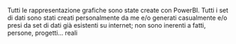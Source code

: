 Tutti le rappresentazione grafiche sono state create con PowerBI. Tutti i set di dati sono stati creati personalmente da me e/o generati casualmente e/o presi da set di dati già esistenti su internet; non sono inerenti a fatti, persone, progetti... reali
